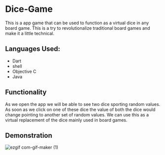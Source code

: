 # Dice-Game
This is a app game that can be used to function as a virtual dice in any board game. This is a try to revolutionalize traditional board games and make it a little technical. 
## Languages Used:
* Dart
* shell
* Objective C
* Java
## Functionality
As we open the app we will be able to see two dice sporting random values. As soon as we click on one of these dice the value of both the dice would change pointing to another set of random values. We can use this as a virtual replacement of the dice mainly used in board games. 
## Demonstration
![ezgif com-gif-maker (1)](https://user-images.githubusercontent.com/70524989/99282777-25b94a80-285a-11eb-8136-e9fc3778cd4d.gif)
